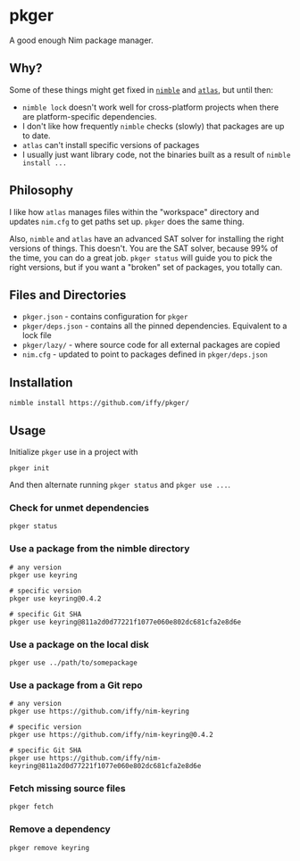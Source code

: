 # pkger

A good enough Nim package manager.

## Why?

Some of these things might get fixed in [`nimble`](https://github.com/nim-lang/nimble) and [`atlas`](https://github.com/nim-lang/atlas), but until then:

- `nimble lock` doesn't work well for cross-platform projects when there are platform-specific dependencies.
- I don't like how frequently `nimble` checks (slowly) that packages are up to date.
- `atlas` can't install specific versions of packages
- I usually just want library code, not the binaries built as a result of `nimble install ...`

## Philosophy

I like how `atlas` manages files within the "workspace" directory and updates `nim.cfg` to get paths set up. `pkger` does the same thing.

Also, `nimble` and `atlas` have an advanced SAT solver for installing the right versions of things. This doesn't. You are the SAT solver, because 99% of the time, you can do a great job. `pkger status` will guide you to pick the right versions, but if you want a "broken" set of packages, you totally can.

## Files and Directories

- `pkger.json` - contains configuration for `pkger`
- `pkger/deps.json` - contains all the pinned dependencies. Equivalent to a lock file
- `pkger/lazy/` - where source code for all external packages are copied
- `nim.cfg` - updated to point to packages defined in `pkger/deps.json`

## Installation

```
nimble install https://github.com/iffy/pkger/
```

## Usage

Initialize `pkger` use in a project with

```
pkger init
```

And then alternate running `pkger status` and `pkger use ...`.

### Check for unmet dependencies

```
pkger status
```

### Use a package from the nimble directory

```
# any version
pkger use keyring

# specific version
pkger use keyring@0.4.2

# specific Git SHA
pkger use keyring@811a2d0d77221f1077e060e802dc681cfa2e8d6e
```

### Use a package on the local disk

```
pkger use ../path/to/somepackage
```

### Use a package from a Git repo

```
# any version
pkger use https://github.com/iffy/nim-keyring

# specific version
pkger use https://github.com/iffy/nim-keyring@0.4.2

# specific Git SHA
pkger use https://github.com/iffy/nim-keyring@811a2d0d77221f1077e060e802dc681cfa2e8d6e
```

### Fetch missing source files

```
pkger fetch
```

### Remove a dependency

```
pkger remove keyring
```
